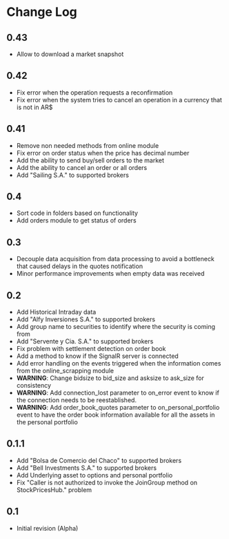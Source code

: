 Change Log
==========

0.43
---
- Allow to download a market snapshot

0.42
---
- Fix error when the operation requests a reconfirmation
- Fix error when the system tries to cancel an operation in a currency that is not in AR$

0.41
---
- Remove non needed methods from online module
- Fix error on order status when the price has decimal number
- Add the ability to send buy/sell orders to the market
- Add the ability to cancel an order or all orders
- Add "Sailing S.A." to supported brokers

0.4
---
- Sort code in folders based on functionality
- Add orders module to get status of orders

0.3
---
- Decouple data acquisition from data processing to avoid a bottleneck that caused delays in the quotes notification
- Minor performance improvements when empty data was received

0.2
---
- Add Historical Intraday data
- Add "Alfy Inversiones S.A." to supported brokers
- Add group name to securities to identify where the security is coming from
- Add "Servente y Cia. S.A." to supported brokers
- Fix problem with settlement detection on order book
- Add a method to know if the SignalR server is connected
- Add error handling on the events triggered when the information comes from the online_scrapping module
- **WARNING**: Change bidsize to bid_size and asksize to ask_size for consistency
- **WARNING**: Add connection_lost parameter to on_error event to know if the connection needs to be reestablished.
- **WARNING**: Add order_book_quotes parameter to on_personal_portfolio event to have the order book information available for all the assets in the personal portfolio

0.1.1
-----
- Add "Bolsa de Comercio del Chaco" to supported brokers
- Add "Bell Investments S.A." to supported brokers
- Add Underlying asset to options and personal portfolio
- Fix "Caller is not authorized to invoke the JoinGroup method on StockPricesHub." problem

0.1
---
- Initial revision (Alpha)